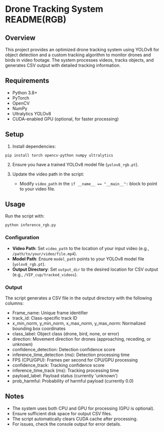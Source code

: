 # Drone Tracking System README(RGB)

## Overview
This project provides an optimized drone tracking system using YOLOv8 for object detection and a custom tracking algorithm to monitor drones and birds in video footage. The system processes videos, tracks objects, and generates CSV output with detailed tracking information.

## Requirements
- Python 3.8+
- PyTorch
- OpenCV
- NumPy
- Ultralytics YOLOv8
- CUDA-enabled GPU (optional, for faster processing)

## Setup
1. Install dependencies:
```
pip install torch opencv-python numpy ultralytics
```

2. Ensure you have a trained YOLOv8 model file (`yolov8_rgb.pt`).

3. Update the video path in the script:
   - Modify `video_path` in the `if __name__ == "__main__":` block to point to your video file.

## Usage
Run the script with:
```
python inference_rgb.py
```

### Configuration
- **Video Path**: Set `video_path` to the location of your input video (e.g., `/path/to/your/video/file.mp4`).
- **Model Path**: Ensure `model_path` points to your YOLOv8 model file (`yolov8_rgb.pt`).
- **Output Directory**: Set `output_dir` to the desired location for CSV output (e.g., `/VIP_cup/tracked_videos`).

### Output
The script generates a CSV file in the output directory with the following columns:
- Frame_name: Unique frame identifier
- track_id: Class-specific track ID
- x_min_norm, y_min_norm, x_max_norm, y_max_norm: Normalized bounding box coordinates
- class_label: Object class (drone, bird, none, or error)
- direction: Movement direction for drones (approaching, receding, or unknown)
- confidence_detection: Detection confidence score
- inference_time_detection (ms): Detection processing time
- FPS (CPU/GPU): Frames per second for CPU/GPU processing
- confidence_track: Tracking confidence score
- inference_time_track (ms): Tracking processing time
- payload_label: Payload status (currently 'unknown')
- prob_harmful: Probability of harmful payload (currently 0.0)

## Notes
- The system uses both CPU and GPU for processing (GPU is optional).
- Ensure sufficient disk space for output CSV files.
- The script automatically clears CUDA cache after processing.
- For issues, check the console output for error details.
